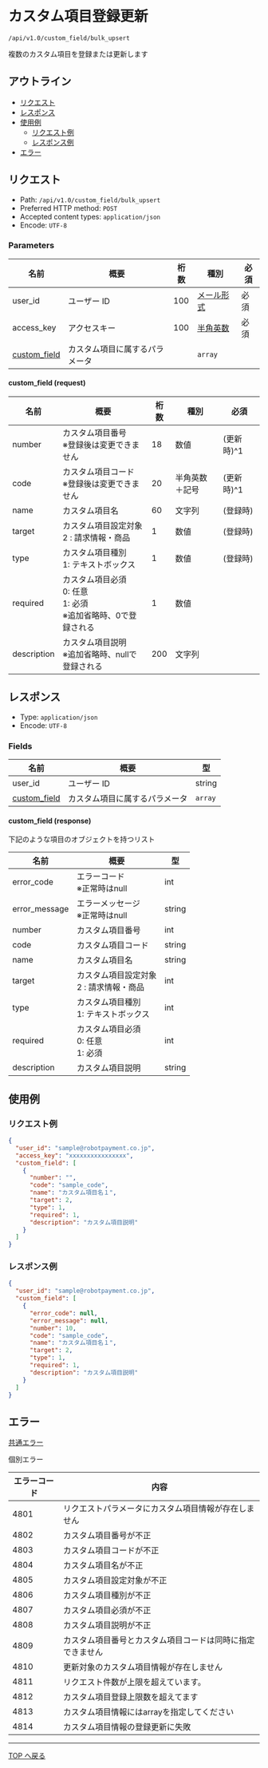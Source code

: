 # カスタム項目登録更新

`/api/v1.0/custom_field/bulk_upsert`

複数のカスタム項目を登録または更新します

## アウトライン

- [リクエスト](#リクエスト)
- [レスポンス](#レスポンス)
- [使用例](#使用例)
  - [リクエスト例](#リクエスト例)
  - [レスポンス例](#レスポンス例)
- [エラー](#エラー)

## リクエスト

- Path: `/api/v1.0/custom_field/bulk_upsert`
- Preferred HTTP method: `POST`
- Accepted content types: `application/json`
- Encode: `UTF-8`

### Parameters

| 名前                                  | 概要                                                                                     | 桁数 | 種別                             | 必須 |
| ------------------------------------- | --------------------------------------------------------------------------------------- | ---- | -------------------------------- | ---- |
| user_id                               | ユーザー ID                                                                              | 100  | [メール形式](../../index.md#種別) | 必須 |
| access_key                            | アクセスキー                                                                             | 100  | [半角英数](../../index.md#種別)   | 必須 |
| [custom_field](#custom_field-request) | カスタム項目に属するパラメータ                                                             |      | `array`                         |      |

#### custom_field (request)

| 名前        | 概要                                                                    | 桁数 | 種別          | 必須       |
| ----------- | ---------------------------------------------------------------------- | ---- | ------------- | --------- |
| number      | カスタム項目番号 <br> ※登録後は変更できません                             | 18  | 数値          | (更新時)^1  |
| code        | カスタム項目コード <br> ※登録後は変更できません                           | 20  | 半角英数＋記号 | (更新時)^1  |
| name        | カスタム項目名                                                          | 60  | 文字列         | (登録時)    |
| target      | カスタム項目設定対象 <br> 2 : 請求情報・商品                              | 1   | 数値          | (登録時)    |
| type        | カスタム項目種別 <br> 1: テキストボックス                                 | 1   | 数値          | (登録時)    |
| required    | カスタム項目必須 <br> 0: 任意 <br> 1: 必須 <br> ※追加省略時、0で登録される | 1   | 数値          |            |
| description | カスタム項目説明 <br> ※追加省略時、nullで登録される                       | 200 | 文字列         |           |


## レスポンス

- Type: `application/json`
- Encode: `UTF-8`

### Fields

| 名前                                    | 概要                                                                                                                                          | 型      |
| --------------------------------------- | --------------------------------------------------------------------------------------------------------------------------------------------- | ------- |
| user_id                                 | ユーザー ID                                                                                                                                   | string  |
| [custom_field](#custom_field-response) | カスタム項目に属するパラメータ                                                                                                                  | `array` |

#### custom_field (response)

下記のような項目のオブジェクトを持つリスト

| 名前          | 概要                                       | 型      |
| ------------- | ------------------------------------------ | ------ |
| error_code    | エラーコード <br> ※正常時はnull             | int |
| error_message | エラーメッセージ <br> ※正常時はnull         | string |
| number        | カスタム項目番号                           | int     |
| code          | カスタム項目コード                         | string  |
| name          | カスタム項目名                             | string  |
| target        | カスタム項目設定対象 <br> 2 : 請求情報・商品 | int     |
| type          | カスタム項目種別 <br> 1: テキストボックス    | int     |
| required      | カスタム項目必須 <br> 0: 任意 <br> 1: 必須  | int     |
| description   | カスタム項目説明                            | string |

## 使用例

### リクエスト例

```json
{
  "user_id": "sample@robotpayment.co.jp",
  "access_key": "xxxxxxxxxxxxxxxx",
  "custom_field": [
    {
      "number": "",
      "code": "sample_code",
      "name": "カスタム項目名１",
      "target": 2,
      "type": 1,
      "required": 1,
      "description": "カスタム項目説明"
    }
  ]
}
```

### レスポンス例

```json
{
  "user_id": "sample@robotpayment.co.jp",
  "custom_field": [
    {
      "error_code": null,
      "error_message": null,
      "number": 10,
      "code": "sample_code",
      "name": "カスタム項目名１",
      "target": 2,
      "type": 1,
      "required": 1,
      "description": "カスタム項目説明"
    }
  ]
}
```

## エラー

[共通エラー](../../index.md#共通エラー)

個別エラー

| エラーコード  | 内容                                                  |
| ------------ | ----------------------------------------------------- |
| 4801         | リクエストパラメータにカスタム項目情報が存在しません       |
| 4802         | カスタム項目番号が不正                                  |
| 4803         | カスタム項目コードが不正                                |
| 4804         | カスタム項目名が不正                                   |
| 4805         | カスタム項目設定対象が不正                              |
| 4806         | カスタム項目種別が不正                                  |
| 4807         | カスタム項目必須が不正                                  |
| 4808         | カスタム項目説明が不正                                  |
| 4809         | カスタム項目番号とカスタム項目コードは同時に指定できません |
| 4810         | 更新対象のカスタム項目情報が存在しません                 |
| 4811         | リクエスト件数が上限を超えています。                     |
| 4812         | カスタム項目登録上限数を超えてます                       |
| 4813         | カスタム項目情報にはarrayを指定してください              |
| 4814         | カスタム項目情報の登録更新に失敗                        |

---

[TOP へ戻る](../../index.md)
